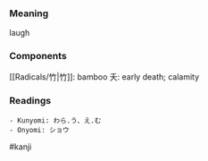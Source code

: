 ### Meaning

laugh

### Components

[[Radicals/竹|竹]]: bamboo 夭: early death; calamity

### Readings

```
- Kunyomi: わら.う、え.む
- Onyomi: ショウ
```

#kanji